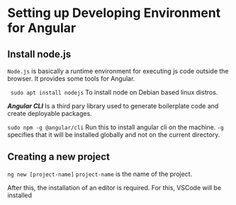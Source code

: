 # Setting up Developing Environment for Angular

## Install node.js
`Node.js` is basically a runtime environment for executing js code outside the browser.
It provides some tools for Angular.

``` sudo apt install nodejs``` To install node on Debian based linux distros.

***Angular CLI***  Is a third pary library used to generate boilerplate code and create deployable packages.

```sudo npm -g @angular/cli``` Run this to install angular cli on the machine. `-g` specifies that it will be installed globally and not on the current directory.

## Creating a new project

```ng new [project-name]```
`project-name` is the name of the project.

After this, the installation of an editor is required. For this, VSCode will be installed